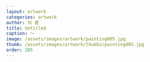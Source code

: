 ```yaml
---
layout: artwork
categories: artwork
author: 刘 君
title: Untitled
caption: ～
image: /assets/images/artwork/painting005.jpg
thumb: /assets/images/artwork/thumbs/painting005.jpg
order: 205
---
```

